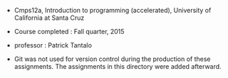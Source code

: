 - Cmps12a, Introduction to programming (accelerated), University of California at Santa Cruz
- Course completed : Fall quarter, 2015
- professor : Patrick Tantalo

- Git was not used for version control during the production of these assignments.
  The assignments in this directory were added afterward.
